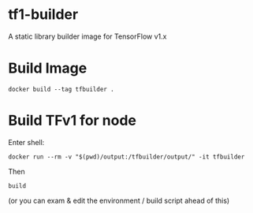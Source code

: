 # tf1-builder

A static library builder image for TensorFlow v1.x

# Build Image

```
docker build --tag tfbuilder .
```

# Build TFv1 for node

Enter shell:

```
docker run --rm -v "$(pwd)/output:/tfbuilder/output/" -it tfbuilder
```

Then

```
build
```

(or you can exam & edit the environment / build script ahead of this)
